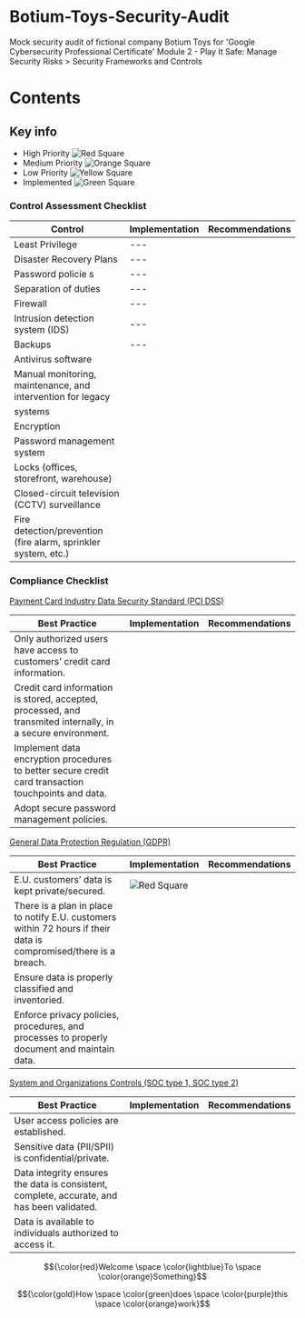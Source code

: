 # Botium-Toys-Security-Audit
Mock security audit of fictional company Botium Toys for 'Google Cybersecurity Professional Certificate' Module 2 - Play It Safe: Manage Security Risks > Security Frameworks and Controls 

# Contents

## Key info

- High Priority  ![Red Square](https://placehold.co/10x10/ff0000/ff0000.png)
- Medium Priority  ![Orange Square](https://placehold.co/10x10/FF7F00/FF7F00.png)
- Low Priority  ![Yellow Square](https://placehold.co/10x10/FFFF00/FFFF00.png)
- Implemented  ![Green Square](https://placehold.co/10x10/00FF00/00FF00.png)

### Control Assessment Checklist

| Control | Implementation | Recommendations |
| ------- | ----- | ----- |
| Least Privilege |---|
| Disaster Recovery Plans |---|
| Password policie s|---
| Separation of duties |---|
| Firewall |---|
| Intrusion detection system (IDS) |---|
| Backups |---|
| Antivirus software |
| Manual monitoring, maintenance, and intervention for legacy
systems |
| Encryption |
| Password management system |
| Locks (offices, storefront, warehouse) |
| Closed-circuit television (CCTV) surveillance |
| Fire detection/prevention (fire alarm, sprinkler system, etc.) |

### Compliance Checklist

<ins>Payment Card Industry Data Security Standard (PCI DSS)</ins>

| Best Practice | Implementation | Recommendations |
| ------------- | -------------- | ----- |
| Only authorized users have access to customers’ credit card information. | 
| Credit card information is stored, accepted, processed, and transmited internally, in a secure environment. |
| Implement data encryption procedures to better secure credit card transaction touchpoints and data.  |
| Adopt secure password management policies. |


<ins>General Data Protection Regulation (GDPR)</ins>

| Best Practice | Implementation | Recommendations |
| ------------- | -------------- | ----- |
| E.U. customers’ data is kept private/secured.    | ![Red Square](https://placehold.co/10x10/ff0000/ff0000.png) |
| There is a plan in place to notify E.U. customers within 72 hours if their data is compromised/there is a breach.    |
| Ensure data is properly classified and inventoried.   |
| Enforce privacy policies, procedures, and processes to properly document and maintain data.  |


<ins>System and Organizations Controls (SOC type 1, SOC type 2)</ins>

| Best Practice | Implementation | Recommendations |
| ------------- | -------------- | ----- |
| User access policies are established.  |
| Sensitive data (PII/SPII) is confidential/private.  |
| Data integrity ensures the data is consistent, complete, accurate, and has been validated.  |
| Data is available to individuals authorized to access it. |


$${\color{red}Welcome \space \color{lightblue}To \space \color{orange}Something}$$

$${\color{gold}How \space \color{green}does \space \color{purple}this \space \color{orange}work}$$
  
